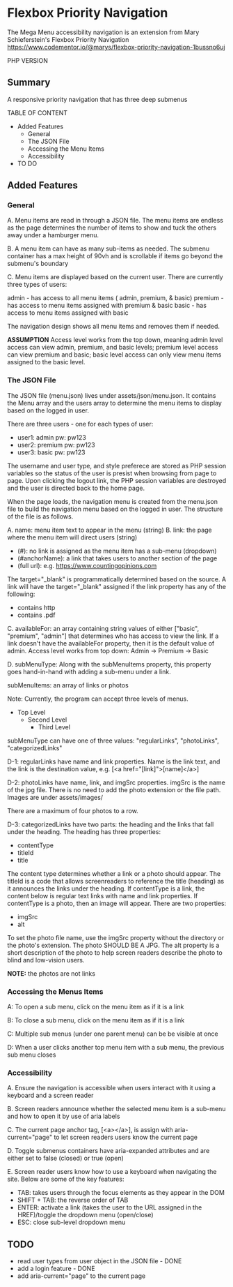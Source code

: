 # Flexbox Priority Navigation

The Mega Menu accessibility navigation is an extension from Mary Schieferstein's Flexbox Priority Navigation
https://www.codementor.io/@marys/flexbox-priority-navigation-1bussno6uj

PHP VERSION

## Summary

A responsive priority navigation that has three deep submenus

TABLE OF CONTENT

- Added Features
  - General
  - The JSON File
  - Accessing the Menu Items
  - Accessibility
- TO DO

## Added Features

### General

A. Menu items are read in through a JSON file. The menu items are endless as the page determines the number of items to show and tuck the others away under a hamburger menu.

B. A menu item can have as many sub-items as needed. The submenu container has a max height of 90vh and is scrollable if items go beyond the submenu's boundary

C. Menu items are displayed based on the current user. There are currently three types of users:

admin - has access to all menu items ( admin, premium, & basic)
premium - has access to menu items assigned with premium & basic
basic - has access to menu items assigned with basic

The navigation design shows all menu items and removes them if needed.

**ASSUMPTION**
Access level works from the top down, meaning admin level access can view admin, premium, and basic levels; premium level access can view premium and basic; basic level access can only view menu items assigned to the basic level.

### The JSON File

The JSON file (menu.json) lives under assets/json/menu.json. It contains the Menu array and the users array to determine the menu items to display based on the logged in user.

There are three users - one for each types of user:

- user1: admin pw: pw123
- user2: premium pw: pw123
- user3: basic pw: pw123

The username and user type, and style preferece are stored as PHP session variables so the status of the user is presist when browsing from page to page. Upon clicking the logout link, the PHP session variables are destroyed and the user is directed back to the home page.

When the page loads, the navigation menu is created from the menu.json file to build the navigation menu based on the logged in user. The structure of the file is as follows.

A. name: menu item text to appear in the menu (string)
B. link: the page where the menu item will direct users (string)

- (#): no link is assigned as the menu item has a sub-menu (dropdown)
- (#anchorName): a link that takes users to another section of the page
- (full url): e.g. https://www.countingopinions.com

The target="\_blank" is programmatically determined based on the source. A link will have the target="\_blank" assigned if the link property has any of the following:

- contains http
- contains .pdf

C. availableFor: an array containing string values of either ["basic", "premium", "admin"] that determines who has access to view the link. If a link doesn't have the availableFor property, then it is the default value of admin. Access level works from top down: Admin -> Premium -> Basic

D. subMenuType: Along with the subMenuItems property, this property goes hand-in-hand with adding a sub-menu under a link.

subMenuItems: an array of links or photos

Note: Currently, the program can accept three levels of menus.

- Top Level
  - Second Level
    - Third Level

subMenuType can have one of three values: "regularLinks", "photoLinks", "categorizedLinks"

D-1: regularLinks have name and link properties. Name is the link text, and the link is the destination value, e.g. [\<a href="[link]"\>\[name\]\</a\>]

D-2: photoLinks have name, link, and imgSrc properties. imgSrc is the name of the jpg file. There is no need to add the photo extension or the file path. Images are under assets/images/

There are a maximum of four photos to a row.

D-3: categorizedLinks have two parts: the heading and the links that fall under the heading. The heading has three properties:

- contentType
- titleId
- title

The content type determines whether a link or a photo should appear. The titleId is a code that allows screenreaders to reference the title (heading) as it announces the links under the heading. If contentType is a link, the content below is regular text links with name and link properties. If contentType is a photo, then an image will appear. There are two properties:

- imgSrc
- alt

To set the photo file name, use the imgSrc property without the directory or the photo's extension. The photo SHOULD BE A JPG. The alt property is a short description of the photo to help screen readers describe the photo to blind and low-vision users.

**NOTE:** the photos are not links

### Accessing the Menus Items

A: To open a sub menu, click on the menu item as if it is a link

B: To close a sub menu, click on the menu item as if it is a link

C: Multiple sub menus (under one parent menu) can be be visible at once

D: When a user clicks another top menu item with a sub menu, the previous sub menu closes

### Accessibility

A. Ensure the navigation is accessible when users interact with it using a keyboard and a screen reader

B. Screen readers announce whether the selected menu item is a sub-menu and how to open it by use of aria labels

C. The current page anchor tag, [\<a></a\>], is assign with aria-current="page" to let screen readers users know the current page

D. Toggle submenus containers have aria-expanded attributes and are either set to false (closed) or true (open)

E. Screen reader users know how to use a keyboard when navigating the site. Below are some of the key features:

- TAB: takes users through the focus elements as they appear in the DOM
- SHIFT + TAB: the reverse order of TAB
- ENTER: activate a link (takes the user to the URL assigned in the HREF)/toggle the dropdown menu (open/close)
- ESC: close sub-level dropdown menu

## TODO

- read user types from user object in the JSON file - DONE
- add a login feature - DONE
- add aria-current="page" to the current page
